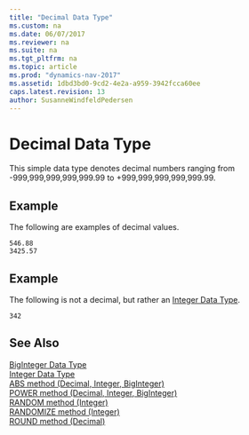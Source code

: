 ```yaml
---
title: "Decimal Data Type"
ms.custom: na
ms.date: 06/07/2017
ms.reviewer: na
ms.suite: na
ms.tgt_pltfrm: na
ms.topic: article
ms.prod: "dynamics-nav-2017"
ms.assetid: 1dbd3bd0-9cd2-4e2a-a959-3942fcca60ee
caps.latest.revision: 13
author: SusanneWindfeldPedersen
---
```

# Decimal Data Type
This simple data type denotes decimal numbers ranging from -999,999,999,999,999.99 to +999,999,999,999,999.99.  

## Example  
 The following are examples of decimal values.  

```  
546.88  
3425.57  
```  

## Example  
 The following is not a decimal, but rather an [Integer Data Type](devenv-integer-data-type.md).  

```  
342  
```  

## See Also  
 [BigInteger Data Type](devenv-biginteger-data-type.md)   
 [Integer Data Type](devenv-integer-data-type.md)   
 [ABS method (Decimal, Integer, BigInteger)](../methods/devenv-ABS-method-Decimal-Integer-BigInteger.md)   
 [POWER method (Decimal, Integer, BigInteger)](../methods/devenv-POWER-method-Decimal-Integer-BigInteger.md)   
 [RANDOM method (Integer)](../methods/devenv-RANDOM-method-Integer.md)   
 [RANDOMIZE method (Integer)](../methods/devenv-RANDOMIZE-method-Integer.md)   
 [ROUND method (Decimal)](../methods/devenv-ROUND-method-Decimal.md)
